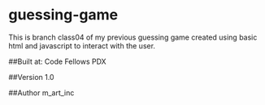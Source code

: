 # guessing-game
This is branch class04 of my previous guessing game created using basic html and javascript to interact with the user.

##Built at:
Code Fellows PDX

##Version
1.0

##Author
m_art_inc
